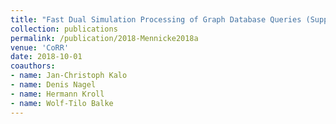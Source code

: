 ```yaml
---
title: "Fast Dual Simulation Processing of Graph Database Queries (Supplement)"
collection: publications
permalink: /publication/2018-Mennicke2018a
venue: 'CoRR'
date: 2018-10-01
coauthors:
- name: Jan-Christoph Kalo
- name: Denis Nagel
- name: Hermann Kroll
- name: Wolf-Tilo Balke
---
```

